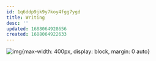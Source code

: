 ```yaml
---
id: 1q6ddp9jk9y7koy4fgg7ygd
title: Writing
desc: ''
updated: 1688064928656
created: 1688064922633
---
```


![img](/assets/images/Screenshot_2023-06-29_at_11.53.28_AM.png){max-width: 400px, display: block, margin: 0 auto}